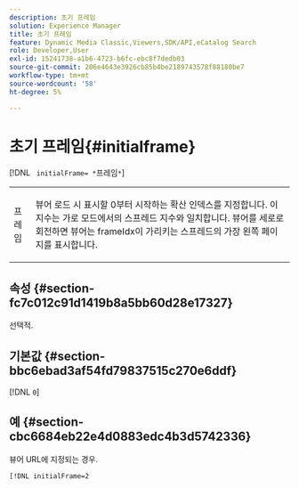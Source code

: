 ```yaml
---
description: 초기 프레임
solution: Experience Manager
title: 초기 프레임
feature: Dynamic Media Classic,Viewers,SDK/API,eCatalog Search
role: Developer,User
exl-id: 15241738-a1b6-4723-b6fc-ebc8f7dedb03
source-git-commit: 206e4643e3926cb85b4be2189743578f88180be7
workflow-type: tm+mt
source-wordcount: '58'
ht-degree: 5%

---
```


# 초기 프레임{#initialframe}

[!DNL ` initialFrame= *`프레임`*`]

<table id="table_06B5F795889E402FB6BCEA4D882E1422"> 
 <tbody> 
  <tr> 
   <td colname="col1"> <p> <span class="codeph"><span class="varname"> 프레임</span></span> </p> </td> 
   <td colname="col2"> <p> 뷰어 로드 시 표시할 0부터 시작하는 확산 인덱스를 지정합니다. 이 지수는 가로 모드에서의 스프레드 지수와 일치합니다. 뷰어를 세로로 회전하면 뷰어는 <span class="codeph"> frameIdx</span>이 가리키는 스프레드의 가장 왼쪽 페이지를 표시합니다. </p> </td> 
  </tr> 
 </tbody> 
</table>

## 속성 {#section-fc7c012c91d1419b8a5bb60d28e17327}

선택적.

## 기본값 {#section-bbc6ebad3af54fd79837515c270e6ddf}

[!DNL `0`]

## 예 {#section-cbc6684eb22e4d0883edc4b3d5742336}

뷰어 URL에 지정되는 경우.

```
[!DNL initialFrame=2
```
